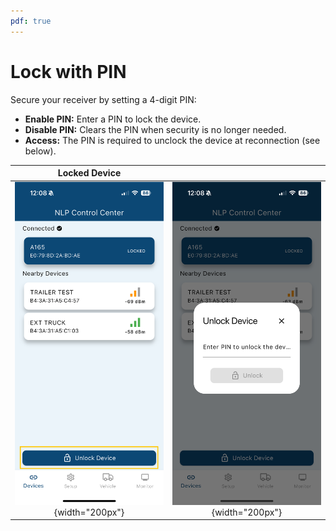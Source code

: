 ```yaml
---
pdf: true
---
```

# Lock with PIN

Secure your receiver by setting a 4-digit PIN:

- **Enable PIN:** Enter a PIN to lock the device.
- **Disable PIN:** Clears the PIN when security is no longer needed.
- **Access:** The PIN is required to unclock the device at reconnection (see below).
  
| **Locked Device**     |   |
|:----------------------:|:--------------------:|
| ![Locked Device 01](images/lockedDevice01.PNG){width="200px"} | ![Locked Device 02](images/lockedDevice02.PNG){width="200px"} |
